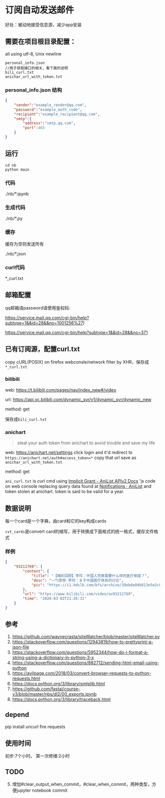 # 订阅自动发送邮件

好处：被动地接受信息源，减少app安装

## 需要在项目根目录配置：

all using utf-8, Unix newline
```
personal_info.json 
//用于获取接口的相关，看下面的说明
bili_curl.txt 
anichar_url_with_token.txt
```

### personal_info.json 结构

```json
{
    "sender":"example_render@qq.com",
    "password":"example_auth_code",
    "recipient":"example_recipient@qq.com",
    "smtp":{
        "address":"smtp.qq.com",
        "port":465
    }
}
```

## 运行

```
cd nb
python main
```

### 代码

./nb/*.ipynb

### 生成代码

./nb/*.py

### 缓存

缓存为空则发送所有

./nb/*.json

### curl代码

*_curl.txt

## 邮箱配置

qq邮箱请password请使用鉴权码:

https://service.mail.qq.com/cgi-bin/help?subtype=1&&id=28&&no=1001256%27)

https://service.mail.qq.com/cgi-bin/help?subtype=1&&id=28&&no=371



## 已有订阅源，配置curl.txt

copy cURL(POSIX) on firefox webconsle/network filter by XHR，保存成`*_curl.txt`

### bilibili

web: https://t.bilibili.com/pages/nav/index_new#/video

url: https://api.vc.bilibili.com/dynamic_svr/v1/dynamic_svr/dynamic_new

method: get

保存成`bili_curl.txt`

### anichart

> steal your auth token from anichart to avoid trouble and save my life

web: https://anichart.net/settings click login and it'd redirect to` https://anichart.net/auth#access_token=*` copy that url save as `anichar_url_with_token.txt`

method: get

`ani_curl.txt` is curl cmd using [Implicit Grant - AniList APIv2 Docs](https://anilist.gitbook.io/anilist-apiv2-docs/overview/oauth/implicit-grant#making-authenticated-requests) 'js code on web console replacing query data found at [Notifications · AniList](https://anilist.co/notifications) and token stolen at anichart. token is said to be valid for a year.

## 数据说明

每一个card是一个字典，由card和它的key构成cards

`cvt_cards`是convert card的缩写，用于转换成下面格式的统一格式，缓存文件格式

### 样例
```json
{
    "93211769": {
        "content": {
            "title": "【精彩回顾】李玲：中国人究竟需要什么样的医疗制度？",
            "desc": "一勺思想·李玲：关于中国医疗体系的讨论",
            "pic": "https://i1.hdslb.com/bfs/archive/39ebde04b813e5e2c804749938495b265860526d.jpg@64w_36h_1c.jpg"
        },
        "url": "https://www.bilibili.com/video/av93211769",
        "time": "2020-03-02T21:26:31"
    }
}
```


## 参考

1. https://github.com/waynecrasta/siteWatcher/blob/master/siteWatcher.py
2. https://stackoverflow.com/questions/12943819/how-to-prettyprint-a-json-file
3. https://stackoverflow.com/questions/5952344/how-do-i-format-a-string-using-a-dictionary-in-python-3-x
4. https://stackoverflow.com/questions/882712/sending-html-email-using-python
5. https://avilpage.com/2018/03/convert-browser-requests-to-python-requests.html
6. https://docs.python.org/3/library/smtplib.html
7. https://github.com/fastai/course-v3/blob/master/nbs/dl2/00_exports.ipynb
8. https://docs.python.org/3/library/traceback.html

## depend

pip install uncurl fire requests


## 使用时间

初步:7个小时。
第一次修缮:2小时

## TODO

5. 增加#clear_output_when_commit，#clear_when_commit，两种类型，方便jupyter notebook commit
